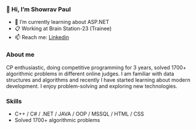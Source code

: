 ### 👋 Hi, I’m Showrav Paul
- 🌱 I’m currently learning about ASP.NET
- 📋 Working at Brain Station-23 (Trainee)
- 📫 Reach me: <a href="https://www.linkedin.com/in/showrav-paul-9a5591203/">Linkedin</a> 

### About me
CP enthusiastic, doing competitive programming for 3 years, solved 1700+ algorithmic problems in different online judges. I am familiar with data structures and algorithms and recently I have started learning about modern development. I enjoy problem-solving and exploring new technologies.

### Skills
- C++ / C# / .NET / JAVA / OOP / MSSQL / HTML / CSS
- Solved 1700+ algorithmic problems

<!---
showrav-BS1334/showrav-BS1334 is a ✨ special ✨ repository because its `README.md` (this file) appears on your GitHub profile.
You can click the Preview link to take a look at your changes.
--->
